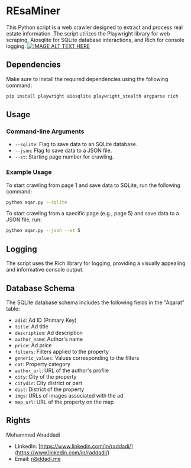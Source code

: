 # REsaMiner

This Python script is a web crawler designed to extract and process real estate information. The script utilizes the Playwright library for web scraping, Aiosqlite for SQLite database interactions, and Rich for console logging.
[![IMAGE ALT TEXT HERE](https://img.youtube.com/vi/Lxmql7wsaW0/0.jpg)](https://www.youtube.com/watch?v=Lxmql7wsaW0)
## Dependencies

Make sure to install the required dependencies using the following command:
```bash
pip install playwright aiosqlite playwright_stealth argparse rich
```

## Usage

### Command-line Arguments

- `--sqlite`: Flag to save data to an SQLite database.
- `--json`: Flag to save data to a JSON file.
- `--st`: Starting page number for crawling.

### Example Usage

To start crawling from page 1 and save data to SQLite, run the following command:

```bash
python aqar.py --sqlite
```

To start crawling from a specific page (e.g., page 5) and save data to a JSON file, run:

```bash
python aqar.py --json --st 5
```

## Logging

The script uses the Rich library for logging, providing a visually appealing and informative console output.

## Database Schema

The SQLite database schema includes the following fields in the "Aqarat" table:

- `adid`: Ad ID (Primary Key)
- `title`: Ad title
- `description`: Ad description
- `author_name`: Author's name
- `price`: Ad price
- `filters`: Filters applied to the property
- `generic_values`: Values corresponding to the filters
- `cat`: Property category
- `author_url`: URL of the author's profile
- `city`: City of the property
- `citydir`: City district or part
- `dist`: District of the property
- `imgs`: URLs of images associated with the ad
- `map_url`: URL of the property on the map

## Rights

Mohammed Alraddadi
  - LinkedIn: [https://www.linkedin.com/in/raddadi/](https://www.linkedin.com/in/raddadi/)
  - Email: [r@ddadi.me](mailto:r@ddadi.me)


